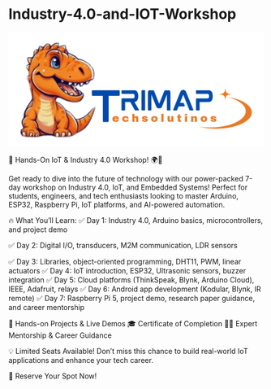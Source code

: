 # Industry-4.0-and-IOT-Workshop
![image_alt](https://github.com/TriMAPTechsolutions/TriMAPTechsolution/blob/b821134f472ad9f9e245d8662fcb6618a2adfae1/Screenshot%202025-03-26%20114218.png)

🚀 Hands-On IoT & Industry 4.0 Workshop! 🌍🔌

Get ready to dive into the future of technology with our power-packed 7-day workshop on Industry 4.0, IoT, and Embedded Systems! Perfect for students, engineers, and tech enthusiasts looking to master Arduino, ESP32, Raspberry Pi, IoT platforms, and AI-powered automation.

🔥 What You’ll Learn:
✅ Day 1: Industry 4.0, Arduino basics, microcontrollers, and project demo

✅ Day 2: Digital I/O, transducers, M2M communication, LDR sensors

✅ Day 3: Libraries, object-oriented programming, DHT11, PWM, linear actuators
✅ Day 4: IoT introduction, ESP32, Ultrasonic sensors, buzzer integration
✅ Day 5: Cloud platforms (ThinkSpeak, Blynk, Arduino Cloud), IEEE, Adafruit, relays
✅ Day 6: Android app development (Kodular, Blynk, IR remote)
✅ Day 7: Raspberry Pi 5, project demo, research paper guidance, and career mentorship

📍 Hands-on Projects & Live Demos
🎓 Certificate of Completion
👨‍🏫 Expert Mentorship & Career Guidance

💡 Limited Seats Available! Don’t miss this chance to build real-world IoT applications and enhance your tech career.

📅 Reserve Your Spot Now! 
